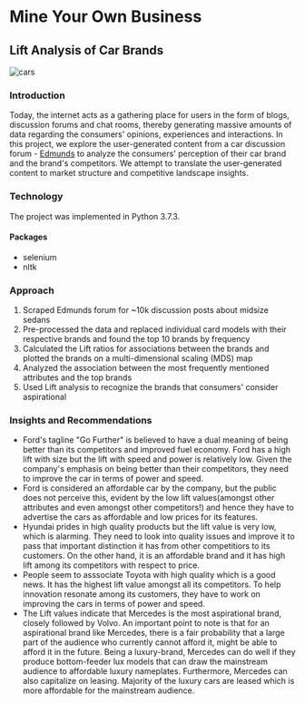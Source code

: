 # Mine Your Own Business
## Lift Analysis of Car Brands
![cars](https://user-images.githubusercontent.com/44115595/72592498-4fb38080-38c8-11ea-9d5c-08884a4f23bd.PNG)

### Introduction
Today, the internet acts as a gathering place for users in the form of blogs, discussion forums and chat rooms, thereby generating massive amounts of data regarding the consumers' opinions, experiences and interactions. In this project, we explore the user-generated content from a car discussion forum - [Edmunds](https://forums.edmunds.com/) to analyze the consumers' perception of their car brand and the brand's competitors. We attempt to translate the user-generated content to market structure and competitive landscape insights.

### Technology
The project was implemented in Python 3.7.3.

#### Packages
* selenium
* nltk

### Approach
1. Scraped Edmunds forum for ~10k discussion posts about midsize sedans
2. Pre-processed the data and replaced individual card models with their respective brands and found the top 10 brands by frequency
3. Calculated the Lift ratios for associations between the brands and plotted the brands on a multi-dimensional scaling (MDS) map
4. Analyzed the association between the most frequently mentioned attributes and the top brands
5. Used Lift analysis to recognize the brands that consumers' consider aspirational

### Insights and Recommendations
* Ford's tagline "Go Further" is believed to have a dual meaning of being better than its competitors and improved fuel economy. Ford has a high lift with size but the lift with speed and power is relatively low. Given the company's emphasis on being better than their competitors, they need to improve the car in terms of power and speed.
* Ford is considered an affordable car by the company, but the public does not perceive this, evident by the low lift values(amongst other attributes and even amongst other competitors!) and hence they have to advertise the cars as affordable and low prices for its features. 
* Hyundai prides in high quality products but the lift value is very low, which is alarming. They need to look into quality issues and improve it to pass that important distinction it has from other competitiors to its customers. On the other hand, it is an affordable brand and it has high lift among its competitors with respect to price.
* People seem to asssociate Toyota with high quality which is a good news. It has the highest lift value amongst all its competitors. To help innovation resonate among its customers, they have to work on improving the cars in terms of power and speed.
* The Lift values indicate that Mercedes is the most aspirational brand, closely followed by Volvo. An important point to note is that for an aspirational brand like Mercedes, there is a fair probability that a large part of the audience who currently cannot afford it, might be able to afford it in the future. Being a luxury-brand, Mercedes can do well if they produce bottom-feeder lux models that can draw the mainstream audience to affordable luxury nameplates. Furthermore, Mercedes can also capitalize on leasing. Majority of the luxury cars are leased which is more affordable for the mainstream audience.



